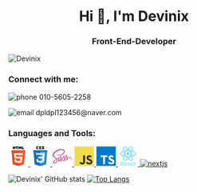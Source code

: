 <h1 align="center">Hi 👋, I'm Devinix</h1>
<h3 align="center">Front-End-Developer</h3>

<p align="left"> <img src="https://komarev.com/ghpvc/?username=Devinix&label=Profile%20views&color=0e75b6&style=flat" alt="Devinix" /> </p>

<h3 align="left">Connect with me:</h3>
<p align="left">
<img src="https://img.icons8.com/?size=512&id=I24lanX6Nq71&format=png" alt="phone" width="30" height="30"/> 010-5605-2258
</p>
<p align="left">
<img src="https://cdn-icons-png.flaticon.com/512/732/732200.png" alt="email" width="20" height="20"/> dpldpl123456@naver.com
</p>

<h3 align="left">Languages and Tools:</h3>
<p align="left">
<a href="https://www.w3.org/html/" target="_blank" rel="noreferrer"> <img src="https://raw.githubusercontent.com/devicons/devicon/master/icons/html5/html5-original-wordmark.svg" alt="html5" width="40" height="40"/> </a>
<a href="https://www.w3schools.com/css/" target="_blank" rel="noreferrer"> <img src="https://raw.githubusercontent.com/devicons/devicon/master/icons/css3/css3-original-wordmark.svg" alt="css3" width="40" height="40"/> </a>
<a href="https://sass-lang.com" target="_blank" rel="noreferrer"> <img src="https://raw.githubusercontent.com/devicons/devicon/master/icons/sass/sass-original.svg" alt="sass" width="40" height="40"/> </a>
<a href="https://www.javascript.com" target="_blank" rel="noreferrer"> <img src="https://raw.githubusercontent.com/devicons/devicon/master/icons/javascript/javascript-original.svg" alt="javascript" width="40" height="40"/> </a>
<a href="https://www.typescriptlang.org/" target="_blank" rel="noreferrer"> <img src="https://raw.githubusercontent.com/devicons/devicon/master/icons/typescript/typescript-original.svg" alt="typescript" width="40" height="40"/> </a>
<a href="https://reactjs.org/" target="_blank" rel="noreferrer"> <img src="https://raw.githubusercontent.com/devicons/devicon/master/icons/react/react-original-wordmark.svg" alt="react" width="40" height="40"/> </a>
<a href="https://nextjs.org/" target="_blank" rel="noreferrer"> <img src="https://cdn.worldvectorlogo.com/logos/next-js.svg" alt="nextjs" width="40" height="40"/> </a>
</p>


![Devinix' GitHub stats](https://github-readme-stats.vercel.app/api?username=Devinix00&show_icons=true&theme=radical)
[![Top Langs](https://github-readme-stats.vercel.app/api/top-langs/?username=Devinix00&layout=compact&theme=radical)](https://github.com/anuraghazra/github-readme-stats)


